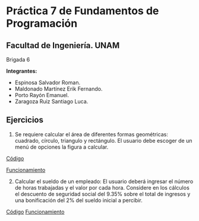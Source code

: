 # Práctica 7 de Fundamentos de Programación

## Facultad de Ingeniería. UNAM

Brigada 6

**Integrantes:**
+ Espinosa Salvador Roman.
+ Maldonado Martínez Erik Fernando.
+ Porto Rayón Emanuel.
+ Zaragoza Ruiz Santiago Luca.

## Ejercicios

1. Se requiere calcular el área de diferentes formas geométricas: cuadrado, círculo, triangulo y rectángulo. El usuario debe escoger de un menú de opciones la figura a calcular.

[Código](/figuras.c)

[Funcionamiento](/funcionamiento1.md)

2. Calcular el sueldo de un empleado: El usuario deberá ingresar el número de horas trabajadas y el valor por cada hora. Considere en los cálculos el descuento de seguridad social del 9.35% sobre el total de ingresos y una bonificación del 2% del sueldo inicial a percibir.

[Código](/sueldotrabajador.c)
[Funcionamiento](/funcionamiento2.md)
